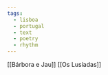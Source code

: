 ```yaml
---
tags:
  - lisboa
  - portugal
  - text
  - poetry
  - rhythm
---
```

[[Bárbora e Jau]]
[[Os Lusíadas]]